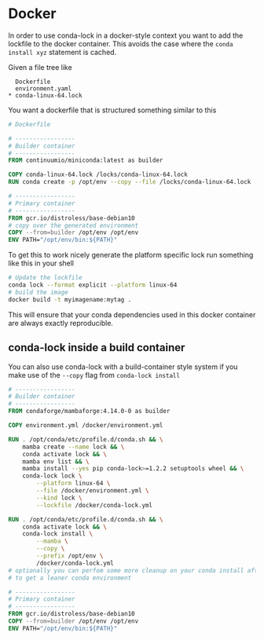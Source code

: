 # Docker

In order to use conda-lock in a docker-style context you want to add the lockfile to the
docker container.  This avoids the case where the `conda install xyz` statement is cached.

Given a file tree like

```
  Dockerfile
  environment.yaml
* conda-linux-64.lock
```

You want a dockerfile that is structured something similar to this

```Dockerfile
# Dockerfile

# -----------------
# Builder container
# -----------------
FROM continuumio/miniconda:latest as builder

COPY conda-linux-64.lock /locks/conda-linux-64.lock
RUN conda create -p /opt/env --copy --file /locks/conda-linux-64.lock

# -----------------
# Primary container
# -----------------
FROM gcr.io/distroless/base-debian10
# copy over the generated environment
COPY --from=builder /opt/env /opt/env
ENV PATH="/opt/env/bin:${PATH}"
```

To get this to work nicely generate the platform specific lock run something
like this in your shell

```bash
# Update the lockfile
conda lock --format explicit --platform linux-64
# build the image
docker build -t myimagename:mytag .
```

This will ensure that your conda dependencies used in this docker container are
always exactly reproducible.

## conda-lock inside a build container

You can also use conda-lock with a build-container style system if you make use of
the `--copy` flag from `conda-lock install`

```Dockerfile
# -----------------
# Builder container
# -----------------
FROM condaforge/mambaforge:4.14.0-0 as builder

COPY environment.yml /docker/environment.yml

RUN . /opt/conda/etc/profile.d/conda.sh && \
    mamba create --name lock && \
    conda activate lock && \
    mamba env list && \
    mamba install --yes pip conda-lock>=1.2.2 setuptools wheel && \
    conda-lock lock \
        --platform linux-64 \
        --file /docker/environment.yml \
        --kind lock \
        --lockfile /docker/conda-lock.yml

RUN . /opt/conda/etc/profile.d/conda.sh && \
    conda activate lock && \
    conda-lock install \
        --mamba \
        --copy \
        --prefix /opt/env \
        /docker/conda-lock.yml
# optionally you can perfom some more cleanup on your conda install after this
# to get a leaner conda environment

# -----------------
# Primary container
# -----------------
FROM gcr.io/distroless/base-debian10
COPY --from=builder /opt/env /opt/env
ENV PATH="/opt/env/bin:${PATH}"
```
